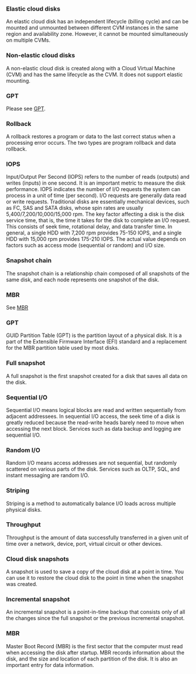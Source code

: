 

### Elastic cloud disks

An elastic cloud disk has an independent lifecycle (billing cycle) and can be mounted and unmounted between different CVM instances in the same region and availability zone. However, it cannot be mounted simultaneously on multiple CVMs.



### Non-elastic cloud disks

A non-elastic cloud disk is created along with a Cloud Virtual Machine (CVM) and has the same lifecycle as the CVM. It does not support elastic mounting.



### GPT

Please see [GPT](https://www.tencentcloud.com/document/product/362/18555#gpt2).



### Rollback

A rollback restores a program or data to the last correct status when a processing error occurs. The two types are program rollback and data rollback.



### IOPS

Input/Output Per Second (IOPS) refers to the number of reads (outputs) and writes (inputs) in one second. It is an important metric to measure the disk performance. IOPS indicates the number of I/O requests the system can process in a unit of time (per second). I/O requests are generally data read or write requests.
Traditional disks are essentially mechanical devices, such as FC, SAS and SATA disks, whose spin rates are usually 5,400/7,200/10,000/15,000 rpm. The key factor affecting a disk is the disk service time, that is, the time it takes for the disk to complete an I/O request. This consists of seek time, rotational delay, and data transfer time.
In general, a single HDD with 7,200 rpm provides 75-150 IOPS, and a single HDD with 15,000 rpm provides 175-210 IOPS. The actual value depends on factors such as access mode (sequential or random) and I/O size.



### Snapshot chain

The snapshot chain is a relationship chain composed of all snapshots of the same disk, and each node represents one snapshot of the disk.



### MBR

See [MBR](https://www.tencentcloud.com/document/product/362/18555#mbr2)



### GPT

GUID Partition Table (GPT) is the partition layout of a physical disk. It is a part of the Extensible Firmware Interface (EFI) standard and a replacement for the MBR partition table used by most disks.

### Full snapshot

A full snapshot is the first snapshot created for a disk that saves all data on the disk.



### Sequential I/O

Sequential I/O means logical blocks are read and written sequentially from adjacent addressees. In sequential I/O access, the seek time of a disk is greatly reduced because the read-write heads barely need to move when accessing the next block. Services such as data backup and logging are sequential I/O.

### Random I/O

Random I/O means access addresses are not sequential, but randomly scattered on various parts of the disk. Services such as OLTP, SQL, and instant messaging are random I/O.



### Striping

Striping is a method to automatically balance I/O loads across multiple physical disks.

### Throughput

Throughput is the amount of data successfully transferred in a given unit of time over a network, device, port, virtual circuit or other devices.



### Cloud disk snapshots

A snapshot is used to save a copy of the cloud disk at a point in time. You can use it to restore the cloud disk to the point in time when the snapshot was created.



### Incremental snapshot

An incremental snapshot is a point-in-time backup that consists only of all the changes since the full snapshot or the previous incremental snapshot.

### MBR

Master Boot Record (MBR) is the first sector that the computer must read when accessing the disk after startup. MBR records information about the disk, and the size and location of each partition of the disk. It is also an important entry for data information.
